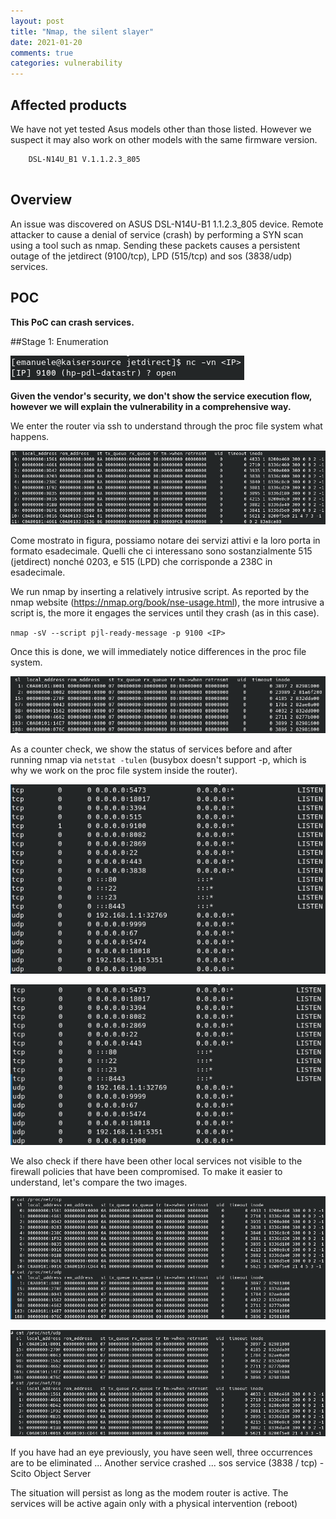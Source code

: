 ```yaml
---
layout: post
title: "Nmap, the silent slayer"
date: 2021-01-20
comments: true
categories: vulnerability
---
```



## Affected products

We have not yet tested Asus models other than those listed. However we suspect it may also work on other models with the same firmware version.

```
    DSL-N14U_B1 V.1.1.2.3_805
    
```




## Overview

An issue was discovered on ASUS DSL-N14U-B1 1.1.2.3_805 device. Remote attacker to cause a denial of service (crash) by performing a SYN scan using a tool such as nmap. Sending these packets causes a persistent outage of the jetdirect (9100/tcp), LPD (515/tcp) and sos (3838/udp) services. 

## POC

**This PoC can crash services.**

##Stage 1: Enumeration

![](/assets/asus_2/nc_enum.png)






**Given the vendor's security, we don't show the service execution flow, however we will explain the vulnerability in a comprehensive way.**


We enter the router via ssh to understand through the proc file system what happens.

![](/assets/asus_2/raw_socket_before.png)

Come mostrato in figura, possiamo notare dei servizi attivi e la loro porta in formato esadecimale.
Quelli che ci interessano sono sostanzialmente 515 (jetdirect) nonché 0203, 
e 515 (LPD) che corrisponde a 238C in esadecimale.

We run nmap by inserting a relatively intrusive script. As reported by the nmap website (https://nmap.org/book/nse-usage.html), the more intrusive a script is, the more it engages the services until they crash (as in this case).

`nmap -sV --script pjl-ready-message -p 9100 <IP>`

Once this is done, we will immediately notice differences in the proc file system.

![](/assets/asus_2/raw_socket_after.png)

As a counter check, we show the status of services before and after running nmap via `netstat -tulen`
(busybox doesn't support -p, which is why we work on the proc file system inside the router).

![](/assets/asus_2/netstat_before.png)

![](/assets/asus_2/netstat_after.png)

We also check if there have been other local services not visible to the firewall policies that have been compromised. To make it easier to understand, let's compare the two images.

![](/assets/asus_2/tcp_udp_all_before.png)

![](/assets/asus_2/tcp_udp_all_after.png)

If you have had an eye previously, you have seen well, three occurrences are to be eliminated ...
Another service crashed ... sos service (3838 / tcp) - Scito Object Server

The situation will persist as long as the modem router is active. The services will be active again only with a physical intervention (reboot)


<!--
#Dato il contesto limitante di un ambiente come quello di un router, vi consiglio per "abbellire" il formato del proc file system da questo articolo https://staaldraad.github.io/2017/12/20/netstat-without-netstat/). -->
